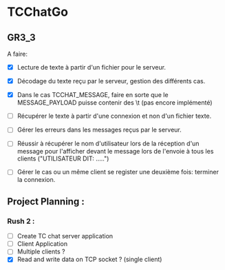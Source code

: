 # TCChatGo
## GR3_3
A faire:
* [x] Lecture de texte à partir d'un fichier pour le serveur.
* [x] Décodage du texte reçu par le serveur, gestion des différents cas.
* [x] Dans le cas TCCHAT_MESSAGE, faire en sorte que le MESSAGE_PAYLOAD puisse contenir des \t (pas encore implémenté)
* [ ] Récupérer le texte à partir d'une connexion et non d'un fichier texte.
* [ ] Gérer les erreurs dans les messages reçus par le serveur.
* [ ] Réussir à récupérer le nom d'utilisateur lors de la réception d'un message pour l'afficher devant le message lors de l'envoie à tous les clients ("UTILISATEUR DIT: .....")
* [ ] Gérer le cas ou un même client se register une deuxième fois: terminer la connexion.






## Project Planning :
### Rush 2 :
* [ ] Create TC chat server application 
* [ ] Client Application
* [ ] Multiple clients ?
* [x] Read and write data on TCP socket ? (single client) 
